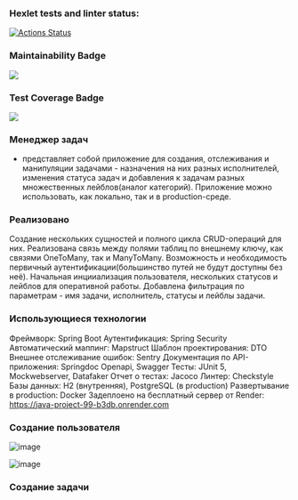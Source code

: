 ### Hexlet tests and linter status:
[![Actions Status](https://github.com/AAvchinnikova/java-project-99/actions/workflows/hexlet-check.yml/badge.svg)](https://github.com/AAvchinnikova/java-project-99/actions)

### Maintainability Badge
<a href="https://codeclimate.com/github/AAvchinnikova/java-project-99/maintainability"><img src="https://api.codeclimate.com/v1/badges/db69c484598d69fadf80/maintainability" /></a>

### Test Coverage Badge
<a href="https://codeclimate.com/github/AAvchinnikova/java-project-99/test_coverage"><img src="https://api.codeclimate.com/v1/badges/db69c484598d69fadf80/test_coverage" /></a>

### Менеджер задач
- представляет собой приложение для создания, отслеживания и манипуляции задачами - назначения на них разных исполнителей, изменения статуса задач и добавления к задачам разных множественных лейблов(аналог категорий).
Приложение можно использовать, как локально, так и в production-среде.

### Реализовано
Создание нескольких сущностей и полного цикла CRUD-операций для них.
Реализована связь между полями таблиц по внешнему ключу, как связями OneToMany, так и ManyToMany.
Возможность и необходимость первичный аутентификации(большинство путей не будут доступны без неё).
Начальная инцииализация пользователя, нескольких статусов и лейблов для оперативной работы.
Добавлена фильтрация по параметрам - имя задачи, исполнитель, статусы и лейблы задачи.

### Использующиеся технологии
Фреймворк: Spring Boot
Аутентификация: Spring Security
Автоматический маппинг: Mapstruct
Шаблон проектирования: DTO
Внешнее отслеживание ошибок: Sentry
Документация по API-приложения: Springdoc Openapi, Swagger
Тесты: JUnit 5, Mockwebserver, Datafaker
Отчет о тестах: Jacoco
Линтер: Checkstyle
Базы данных: H2 (внутренняя), PostgreSQL (в production)
Развертывание в production: Docker
Задеплоено на бесплатный сервер от Render: https://java-project-99-b3db.onrender.com

### Создание пользователя
![image](https://github.com/user-attachments/assets/1e8531a5-d886-43a5-a71f-a0a827cb16fb)

![image](https://github.com/user-attachments/assets/010ecc93-df21-4c38-b9a6-064917423c04)

### Создание задачи



